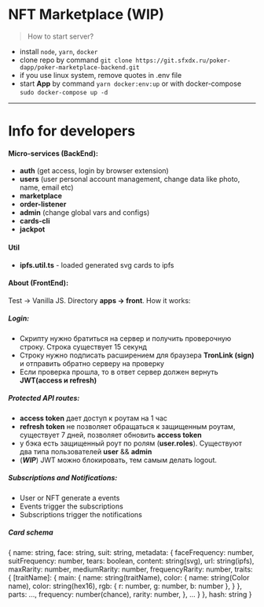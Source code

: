 # NFT Marketplace (WIP)

> How to start server?

- install `node`, `yarn`, `docker`
- clone repo by command `git clone https://git.sfxdx.ru/poker-dapp/poker-marketplace-backend.git`
- if you use linux system, remove quotes in .env file
- start **App** by command `yarn docker:env:up` or with docker-compose `sudo docker-compose up -d`

<hr>

# Info for developers

#### Micro-services (BackEnd):

- **auth** (get access, login by browser extension)
- **users** (user personal account management, change data like photo, name, email etc)
- **marketplace**
- **order-listener**
- **admin** (change global vars and configs)
- **cards-cli**
- **jackpot**

#### Util
- **ipfs.util.ts** - loaded generated svg cards to ipfs

#### About (FrontEnd):

Test -> Vanilla JS. Directory **apps -> front**. How it works:

##### Login:

- Скрипту нужно братиться на сервер и получить проверочную строку. Строка существует 15 секунд
- Строку нужно подписать расширением для браузера **TronLink (sign)** и отправить обратно серверу на проверку
- Если проверка прошла, то в ответ сервер должен вернуть **JWT(access и refresh)**

##### Protected API routes:

- **access token** дает доступ к роутам на 1 час
- **refresh token** не позволяет обращаться к защищенным роутам, существует 7 дней, позволяет обновить **access token**
- у бэка есть защищенный роут по ролям (**user.roles**). Существуют два типа пользователей **user** && **admin**
- (**_WIP_**) JWT можно блокировать, тем самым делать logout.

##### Subscriptions and Notifications:

- User or NFT generate a events
- Events trigger the subscriptions
- Subscriptions trigger the notifications

##### Card schema #####

{
  name: string,
  face: string,
  suit: string,
  metadata: {
    faceFrequency: number,
    suitFrequency: number,
    tears: boolean,
    content: string(svg),
    url: string(ipfs),
    maxRarity: number,
    mediumRarity: number,
    frequencyRarity: number,
    traits: {
      [traitName]: {
        main: {
          name: string(traitName),
          color: {
            name: string(Color name),
            color: string(hex16),
            rgb: { r: number, g: number, b: number },
          }
        },
        parts: ...,
        frequency: number(chance),
        rarity: number,
      },
      ...
    }
  },
  hash: string
}
